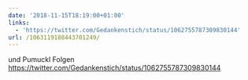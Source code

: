 ```yaml
---
date: '2018-11-15T18:19:00+01:00'
links:
  - 'https://twitter.com/Gedankenstich/status/1062755787309830144'
url: /1063119188443701249/
---
```

und Pumuckl Folgen https://twitter.com/Gedankenstich/status/1062755787309830144
